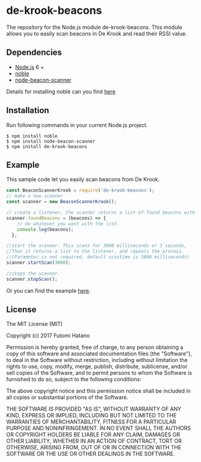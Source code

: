 # de-krook-beacons
The repository for the Node.js module de-krook-beacons. This module allows you to easily scan beacons in De Krook and read their RSSI value. 

## Dependencies
* [Node.js](https://nodejs.org/en/) 6 +
* [noble](https://github.com/sandeepmistry/noble)
* [node-beacon-scanner](https://github.com/futomi/node-beacon-scanner)

Details for installing noble can you find [here](https://github.com/noble/noble)

## Installation
Run following commands in your current Node.js project.
```
$ npm install noble
$ npm install node-beacon-scanner
$ npm install de-krook-beacons
```
## Example
This sample code let you easily scan beacons from De Krook.
```JavaScript
const BeaconScannerKrook = require('de-krook-beacons'); 
// make a new scanner
const scanner = new BeaconScannerKrook();

// create a listener, the scanner returns a list of found beacons with their RSSI. 
scanner.foundBeacons = (beacons) => {
    // do whatever you want with the list.
    console.log(beacons);
  };

//start the scanner. This scans for 3000 milliseconds or 3 seconds, 
//Then it returns a list to the listener, and repeats the process. 
//(Parameter is not required, default scantime is 5000 milliseconds)
scanner.startScan(3000);

//stops the scanner.
scanner.stopScan();

```
Or you can find the example [here](https://github.com/lab9k/de-krook-beacons/blob/master/example.js).

## License

The MIT License (MIT)

Copyright (c) 2017 Futomi Hatano

Permission is hereby granted, free of charge, to any person obtaining a copy
of this software and associated documentation files (the "Software"), to deal
in the Software without restriction, including without limitation the rights
to use, copy, modify, merge, publish, distribute, sublicense, and/or sell
copies of the Software, and to permit persons to whom the Software is
furnished to do so, subject to the following conditions:

The above copyright notice and this permission notice shall be included in all
copies or substantial portions of the Software.

THE SOFTWARE IS PROVIDED "AS IS", WITHOUT WARRANTY OF ANY KIND, EXPRESS OR
IMPLIED, INCLUDING BUT NOT LIMITED TO THE WARRANTIES OF MERCHANTABILITY,
FITNESS FOR A PARTICULAR PURPOSE AND NONINFRINGEMENT. IN NO EVENT SHALL THE
AUTHORS OR COPYRIGHT HOLDERS BE LIABLE FOR ANY CLAIM, DAMAGES OR OTHER
LIABILITY, WHETHER IN AN ACTION OF CONTRACT, TORT OR OTHERWISE, ARISING FROM,
OUT OF OR IN CONNECTION WITH THE SOFTWARE OR THE USE OR OTHER DEALINGS IN THE
SOFTWARE.